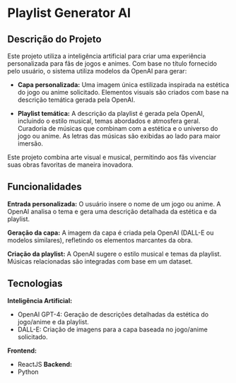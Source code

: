 # Playlist Generator AI
## Descrição do Projeto

Este projeto utiliza a inteligência artificial para criar uma experiência personalizada para fãs de jogos e animes. Com base no título fornecido pelo usuário, o sistema utiliza modelos da OpenAI para gerar:

- **Capa personalizada:**
Uma imagem única estilizada inspirada na estética do jogo ou anime solicitado.
Elementos visuais são criados com base na descrição temática gerada pela OpenAI.

- **Playlist temática:**
A descrição da playlist é gerada pela OpenAI, incluindo o estilo musical, temas abordados e atmosfera geral.
Curadoria de músicas que combinam com a estética e o universo do jogo ou anime.
As letras das músicas são exibidas ao lado para maior imersão.

Este projeto combina arte visual e musical, permitindo aos fãs vivenciar suas obras favoritas de maneira inovadora.

## Funcionalidades

**Entrada personalizada:**
O usuário insere o nome de um jogo ou anime.
A OpenAI analisa o tema e gera uma descrição detalhada da estética e da playlist.

**Geração da capa:**
A imagem da capa é criada pela OpenAI (DALL-E ou modelos similares), refletindo os elementos marcantes da obra.

**Criação da playlist:**
A OpenAI sugere o estilo musical e temas da playlist.
Músicas relacionadas são integradas com base em um dataset.

## Tecnologias
**Inteligência Artificial:**
- OpenAI GPT-4: Geração de descrições detalhadas da estética do jogo/anime e da playlist.
- DALL-E: Criação de imagens para a capa baseada no jogo/anime solicitado.

**Frontend:**
- ReactJS
**Backend:**
- Python
